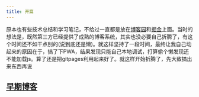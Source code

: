 ```yaml
---
title: 开篇
---
```

原本也有些技术总结和学习笔记，不给过一直都是放在[博客园](http://www.cnblogs.com/pqjwyn/)和[掘金](https://juejin.im/user/584e46a2ac502e006c749486)上面。当时的想法是，既然第三方已经提供了成熟的博客系统，其实也没必要自己折腾了，有这个时间还不如干点别的(说到底还是懒)。就这样坚持了一段时间，最终让我自己动起来的原因在于，搞了下PWA，结果发现只能自己本地调试，打算偷个懒发现还不能加载js。算了还是把gitpages利用起来好了。就这样开始折腾了，先大致搞出来东西再说
<!-- more -->
## [早期博客](http://www.cnblogs.com/pqjwyn/p/) 
